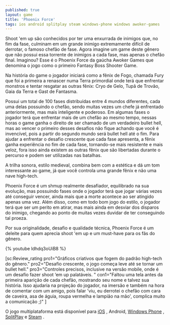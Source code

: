 ```yaml
---
published: true
layout: game
title: 'Phoenix Force'
tags: ios android splitplay steam windows-phone windows awoker-games
---
```

Shoot 'em up são conhecidos por ter uma enxurrada de inimigos que, no fim da fase, culminam em um grande inimigo extremamente difícil de derrotar, o famoso chefão de fase. Agora imagine um game deste gênero que não possui essa torrente de inimigos a cada fase, mas apenas o chefão final. Imaginou? Esse é o Phoenix Force da gaúcha Awoker Games que denomina o jogo como o primeiro Fantasy Boss Shooter Game.

Na história do game o jogador iniciará como a fênix de Fogo, chamada Fury que foi a primeira a renascer numa Terra primordial onde terá que enfrentar monstros e tentar resgatar as outras fênix: Cryo de Gelo, Tupã de Trovão, Gaia da Terra e Gast de Fantasma.

Possui um total de 100 fases distribuídas entre 4 mundos diferentes, cada uma delas possuindo o chefão, sendo muitas vezes um chefe já enfrentado anteriormente, mas mais inteligente e poderoso. Em algumas fases o jogador terá que enfrentar mais de um chefão ao mesmo tempo, nessas horas o game ganha o direito de ser chamado de um verdadeiro bullet hell, mas ao vencer o primeiro desses desafios não fique achando que você é invencível, pois a partir do segundo mundo será bullet hell até o fim. Para ajudar a enfrentar o desafio crescente que cada fase apresenta, a fênix ganha experiência no fim de cada fase, tornando-se mais resistente e mais veloz, fora isso ainda existem as outras fênix que são libertadas durante o percurso e podem ser utilizadas nas batalhas.

<center></center>

A trilha sonora, estilo medieval, combina bem com a estética e dá um tom interessante ao game, já que você controla uma grande fênix e não uma nave high-tech.

Phoenix Force é um shmup realmente desafiador, equilibrado na sua evolução, mas possuindo fases onde o jogador terá que jogar várias vezes até conseguir vencer, ainda mais que a morte acontece ao ser atingido apenas uma vez. Além disso, como em todo bom jogo do estilo, o jogador terá que ser um perito em atirar, mas mais ainda em desviar dos disparos do inimigo, chegando ao ponto de muitas vezes duvidar de ter conseguindo tal proeza.

Por sua originalidade, desafio e qualidade técnica, Phoenix Force é um deleite para quem aprecia shoot 'em up e um must-have para os fãs do gênero.

{% youtube ldhdq3oUiB8 %}

[sc:Review_rating pro1="Gráficos criativos que fogem do padrão high-tech do gênero." pro2="Desafio crescente, o jogo começa leve até se tornar um bullet hell." pro3="Controles precisos, inclusive na versão mobile, onde é um desafio fazer shoot ‘em up palatáveis. " con1="Faltou uma tela antes da primeira aparição de cada chefão, mostrando seu nome e talvez sua história. Isso ajudaria na projeção do jogador, na imersão e também na hora de comentar com um amigo, pois falar 'viu, eu derrotei o chefão com cara de caveira, asa de águia, roupa vermelha e lampião na mão', complica muito a comunicação ;)" ]

O jogo multiplataforma está disponível para <a href="https://itunes.apple.com/us/app/id904743508?mt=8" target="_blank">iOS</a>
, Android, <a href="http://www.windowsphone.com/s?appid=90b9eae4-8f5d-453f-81c9-eb815dfab189" target="_blank">Windows Phone</a>
, <a href="http://www.splitplay.com/pt/games/phoenix-force" target="_blank">SplitPlay</a>
 e <a href="http://store.steampowered.com/app/332480" target="_blank">Steam</a>
.